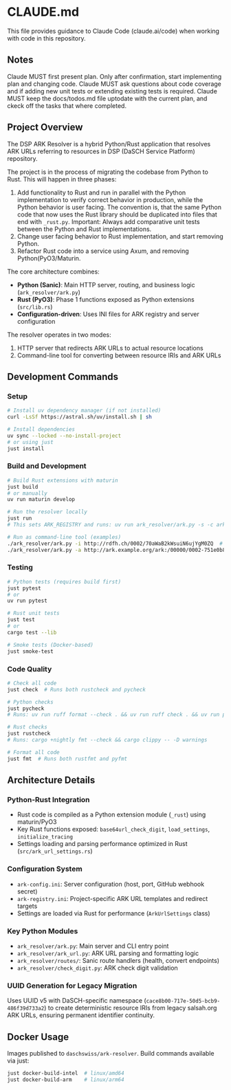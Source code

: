 # CLAUDE.md

This file provides guidance to Claude Code (claude.ai/code) when working with code in this repository.


## Notes
Claude MUST first present plan. Only after confirmation, start implementing plan and changing code.
Claude MUST ask questions about code coverage and if adding new unit tests or extending existing tests is required.
Claude MUST keep the docs/todos.md file uptodate with the current plan, and ckeck off the tasks that where completed.

## Project Overview

The DSP ARK Resolver is a hybrid Python/Rust application that resolves ARK URLs referring to resources in
DSP (DaSCH Service Platform) repository.

The project is in the process of migrating the codebase from Python to Rust. This will happen in three phases:

1. Add functionality to Rust and run in parallel with the Python implementation to verify correct behavior in production,
   while the Python behavior is user facing. The convention is, that the same Python code that now uses the Rust library
   should be duplicated into files that end with `_rust.py`. Important: Always add comparative unit tests between the
   Python and Rust implementations.
2. Change user facing behavior to Rust implementation, and start removing Python.
3. Refactor Rust code into a service using Axum, and removing Python(PyO3/Maturin.

The core architecture combines:

- **Python (Sanic)**: Main HTTP server, routing, and business logic (`ark_resolver/ark.py`)
- **Rust (PyO3)**: Phase 1 functions exposed as Python extensions (`src/lib.rs`)
- **Configuration-driven**: Uses INI files for ARK registry and server configuration

The resolver operates in two modes:
1. HTTP server that redirects ARK URLs to actual resource locations
2. Command-line tool for converting between resource IRIs and ARK URLs

## Development Commands

### Setup
```bash
# Install uv dependency manager (if not installed)
curl -LsSf https://astral.sh/uv/install.sh | sh

# Install dependencies
uv sync --locked --no-install-project
# or using just
just install
```

### Build and Development
```bash
# Build Rust extensions with maturin
just build
# or manually
uv run maturin develop

# Run the resolver locally
just run
# This sets ARK_REGISTRY and runs: uv run ark_resolver/ark.py -s -c ark_resolver/ark-config.ini

# Run as command-line tool (examples)
./ark_resolver/ark.py -i http://rdfh.ch/0002/70aWaB2kWsuiN6ujYgM0ZQ  # IRI to ARK
./ark_resolver/ark.py -a http://ark.example.org/ark:/00000/0002-751e0b8a-6  # ARK redirect
```

### Testing
```bash
# Python tests (requires build first)
just pytest
# or
uv run pytest

# Rust unit tests
just test
# or
cargo test --lib

# Smoke tests (Docker-based)
just smoke-test
```

### Code Quality
```bash
# Check all code
just check  # Runs both rustcheck and pycheck

# Python checks
just pycheck
# Runs: uv run ruff format --check . && uv run ruff check . && uv run pyright

# Rust checks  
just rustcheck
# Runs: cargo +nightly fmt --check && cargo clippy -- -D warnings

# Format all code
just fmt  # Runs both rustfmt and pyfmt
```

## Architecture Details

### Python-Rust Integration
- Rust code is compiled as a Python extension module (`_rust`) using maturin/PyO3
- Key Rust functions exposed: `base64url_check_digit`, `load_settings`, `initialize_tracing`
- Settings loading and parsing performance optimized in Rust (`src/ark_url_settings.rs`)

### Configuration System  
- `ark-config.ini`: Server configuration (host, port, GitHub webhook secret)
- `ark-registry.ini`: Project-specific ARK URL templates and redirect targets
- Settings are loaded via Rust for performance (`ArkUrlSettings` class)

### Key Python Modules
- `ark_resolver/ark.py`: Main server and CLI entry point
- `ark_resolver/ark_url.py`: ARK URL parsing and formatting logic  
- `ark_resolver/routes/`: Sanic route handlers (health, convert endpoints)
- `ark_resolver/check_digit.py`: ARK check digit validation

### UUID Generation for Legacy Migration
Uses UUID v5 with DaSCH-specific namespace (`cace8b00-717e-50d5-bcb9-486f39d733a2`) to create deterministic resource IRIs from legacy salsah.org ARK URLs, ensuring permanent identifier continuity.

## Docker Usage
Images published to `daschswiss/ark-resolver`. Build commands available via just:
```bash
just docker-build-intel  # linux/amd64
just docker-build-arm    # linux/arm64  
```

